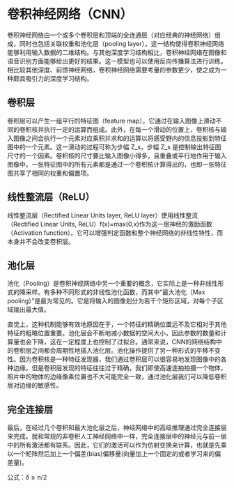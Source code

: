 # 卷积神经网络（CNN）
卷积神经网络由一个或多个卷积层和顶端的全连通层（对应经典的神经网络）组成，同时也包括关联权重和池化层（pooling layer）。这一结构使得卷积神经网络能够利用输入数据的二维结构。与其他深度学习结构相比，卷积神经网络在图像和语音识别方面能够给出更好的结果。这一模型也可以使用反向传播算法进行训练。相比较其他深度、前馈神经网络，卷积神经网络需要考量的参数更少，使之成为一种颇具吸引力的深度学习结构。
## 卷积层
卷积层可以产生一组平行的特征图（feature map），它通过在输入图像上滑动不同的卷积核并执行一定的运算而组成。此外，在每一个滑动的位置上，卷积核与输入图像之间会执行一个元素对应乘积并求和的运算以将感受野内的信息投影到特征图中的一个元素。这一滑动的过程可称为步幅 Z_s，步幅 Z_s 是控制输出特征图尺寸的一个因素。卷积核的尺寸要比输入图像小得多，且重叠或平行地作用于输入图像中，一张特征图中的所有元素都是通过一个卷积核计算得出的，也即一张特征图共享了相同的权重和偏置项。
## 线性整流层（ReLU）
线性整流层（Rectified Linear Units layer, ReLU layer）使用线性整流（Rectified Linear Units, ReLU）f(x)=max(0,x)作为这一层神经的激励函数（Activation function）。它可以增强判定函数和整个神经网络的非线性特性，而本身并不会改变卷积层。
## 池化层
池化（Pooling）是卷积神经网络中另一个重要的概念，它实际上是一种非线性形式的降采样。有多种不同形式的非线性池化函数，而其中“最大池化（Max pooling）”是最为常见的。它是将输入的图像划分为若干个矩形区域，对每个子区域输出最大值。

直觉上，这种机制能够有效地原因在于，一个特征的精确位置远不及它相对于其他特征的粗略位置重要。池化层会不断地减小数据的空间大小，因此参数的数量和计算量也会下降，这在一定程度上也控制了过拟合。通常来说，CNN的网络结构中的卷积层之间都会周期性地插入池化层。池化操作提供了另一种形式的平移不变性。因为卷积核是一种特征发现器，我们通过卷积层可以很容易地发现图像中的各种边缘。但是卷积层发现的特征往往过于精确，我们即使高速连拍拍摄一个物体，照片中的物体的边缘像素位置也不大可能完全一致，通过池化层我们可以降低卷积层对边缘的敏感性。
## 完全连接层
最后，在经过几个卷积和最大池化层之后，神经网络中的高级推理通过完全连接层来完成。就和常规的非卷积人工神经网络中一样，完全连接层中的神经元与前一层中的所有激活都有联系。因此，它们的激活可以作为仿射变换来计算，也就是先乘以一个矩阵然后加上一个偏差(bias)偏移量(向量加上一个固定的或者学习来的偏差量)。

公式：$\delta\ge n/2$ 